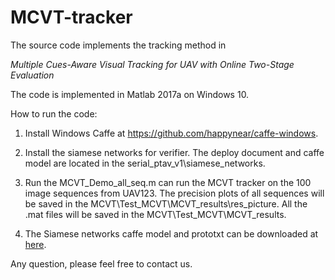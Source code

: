 # MCVT-tracker

The source code implements the tracking method in 

*Multiple Cues-Aware Visual Tracking for UAV with Online Two-Stage Evaluation*

The code is implemented in Matlab 2017a on Windows 10.

How to run the code:

1. Install Windows Caffe at https://github.com/happynear/caffe-windows.

2. Install the siamese networks for verifier. The deploy document and caffe model are located in the serial_ptav_v1\siamese_networks\. 

3. Run the MCVT_Demo_all_seq.m can run the MCVT tracker on the 100 image sequences from UAV123. The precision plots of all sequences will be saved in the MCVT\Test_MCVT\MCVT_results\res_picture\. All the .mat files will be saved in the MCVT\Test_MCVT\MCVT_results\.

4. The Siamese networks caffe model and prototxt can be downloaded at [here](https://drive.google.com/open?id=1YEgRj_KhI1U7ELogl98ZS0ufCYaByBRj).

Any question, please feel free to contact us.